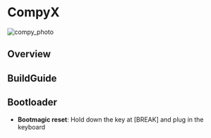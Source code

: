 # CompyX
![compy_photo](https://github.com/katsuemon/compyx/assets/32584636/0d1bc39d-bcb0-427b-852e-03412033ee11)

## Overview



## BuildGuide



## Bootloader

* **Bootmagic reset**: Hold down the key at [BREAK] and plug in the keyboard

